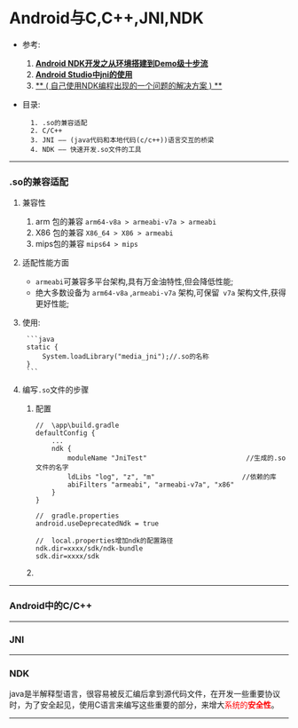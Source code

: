 #  Android与C,C++,JNI,NDK

- 参考: 

	1. [ **Android NDK开发之从环境搭建到Demo级十步流** ](https://www.cnblogs.com/guanmanman/p/6769240.html)
	2. [ **Android Studio中jni的使用** ](https://juejin.im/post/589459ed8d6d81006c4d4c9d)
	3. [ ** ( 自己使用NDK编程出现的一个问题的解决方案 ) ** ](http://www.jb51.net/article/129667.htm)


- 目录:
	
		1. .so的兼容适配
		2. C/C++ 
		3. JNI —— (java代码和本地代码(c/c++))语言交互的桥梁
		4. NDK —— 快速开发.so文件的工具


----

### .so的兼容适配

1. 兼容性

	1. arm 包的兼容 `arm64-v8a > armeabi-v7a > armeabi`
	2. X86 包的兼容 `X86_64 > X86 > armeabi`
	3. mips包的兼容 `mips64 > mips`

2. 适配性能方面
	- `armeabi`可兼容多平台架构,具有万金油特性,但会降低性能;
	- 绝大多数设备为 `arm64-v8a` ,`armeabi-v7a` 架构,可保留` v7a` 架构文件,获得更好性能;	
3. 使用:
		
		```java
		static {
			System.loadLibrary("media_jni");//.so的名称
		}
		```

4. 编写`.so`文件的步骤

	1. 配置

		```phython
		//	\app\build.gradle
		defaultConfig {
			...
			ndk {
				moduleName "JniTest" 						 //生成的.so文件的名字
				ldLibs "log", "z", "m"						//依赖的库
				abiFilters "armeabi", "armeabi-v7a", "x86"
			}
		}
		```
		```
		//	gradle.properties
		android.useDeprecatedNdk = true
		```
		```
		//	local.properties增加ndk的配置路径
		ndk.dir=xxxx/sdk/ndk-bundle
		sdk.dir=xxxx/sdk
		```
	2. 	

---
###	Android中的C/C++	

---
### JNI

---
### NDK
java是半解释型语言，很容易被反汇编后拿到源代码文件，在开发一些重要协议时，为了安全起见，使用C语言来编写这些重要的部分，来增大<font color=red>系统的**安全性**</font>。




---